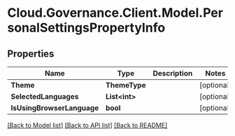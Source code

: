 # Cloud.Governance.Client.Model.PersonalSettingsPropertyInfo
## Properties

Name | Type | Description | Notes
------------ | ------------- | ------------- | -------------
**Theme** | **ThemeType** |  | [optional] 
**SelectedLanguages** | **List&lt;int&gt;** |  | [optional] 
**IsUsingBrowserLanguage** | **bool** |  | [optional] 

[[Back to Model list]](../README.md#documentation-for-models) [[Back to API list]](../README.md#documentation-for-api-endpoints) [[Back to README]](../README.md)

